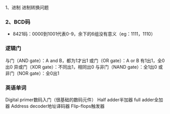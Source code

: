 1、进制
进制转换问题
### 2、BCD码
- 8421码：0000到1001代表0-9，余下的6组没有意义（eg：1111，1110）
### 逻辑门
与门（AND gate）：A and B，都为1才出1
或门（OR gate）：A or B 有1出1，全0出0
异或门（XOR gate）：不同出1，相同出0
与非门（NAND gate）：全1出0
或非门（NOR gate）：全0出1
### 英语单词
Digital primer数码入门（很基础的数码元件）
Half adder半加器
full adder全加器
Address decoder地址译码器
Flip-flops触发器
